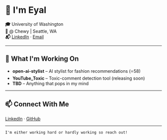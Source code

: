 # 👋 I'm Eyal

**🎓** University of Washington  
**💼** @ Chewy | Seattle, WA  
**📬** [LinkedIn](https://www.linkedin.com/in/eyal‑shechtman) · [Email](youremail@example.com)
 

---

## 🔭 What I'm Working On

- **open-ai-stylist** – AI stylist for fashion recommendations (⭐️58)
- **YouTube_Toxic** – Toxic-comment detection tool (releasing soon)
- **TBD** – Anything that pops in my mind 

---

## 📫 Connect With Me

[LinkedIn](https://www.linkedin.com/in/eyal‑shechtman) · [GitHub](https://github.com/EyalShechtman)

---

`I'm either working hard or hardly working so reach out!`
